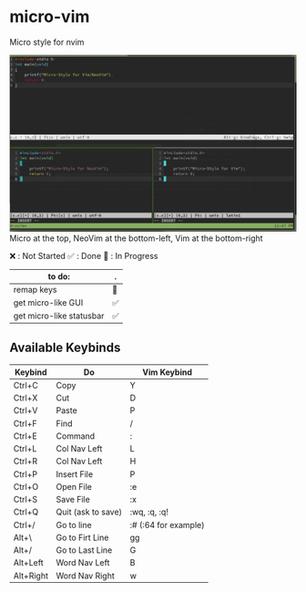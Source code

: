 # micro-vim
Micro style for nvim

![micro-vim](/picture.png)
Micro at the top, NeoVim at the bottom-left, Vim at the bottom-right

❌ : Not Started
✅ : Done
🔄 : In Progress

to do:                 | . |
---------------------- | --|
 remap keys            | 🔄|
 get micro-like GUI    | ✅ |
 get micro-like statusbar | ✅ |
 
## Available Keybinds

Keybind| Do           | Vim Keybind|
-------| ------------ | -   |
Ctrl+C | Copy         | Y   |
Ctrl+X | Cut          | D   |
Ctrl+V | Paste        | P   |
Ctrl+F | Find         | /   |
Ctrl+E | Command      | :   |
Ctrl+L | Col Nav Left | L   |
Ctrl+R | Col Nav Left | H   |
Ctrl+P | Insert File  | P   |
Ctrl+O | Open File    | :e  |
Ctrl+S | Save File    | :x  |
Ctrl+Q | Quit (ask to save)| :wq, :q, :q! |
Ctrl+/ | Go to line   | :# (:64 for example) |
Alt+\  | Go to Firt Line | gg |
Alt+/  | Go to Last Line | G |
Alt+Left | Word Nav Left | B |
Alt+Right | Word Nav Right | w |





